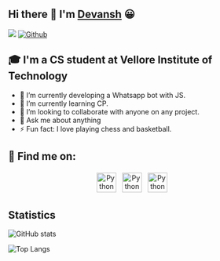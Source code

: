 ## Hi there 👋 I'm [Devansh]() 😀
![](https://visitor-badge.laobi.icu/badge?page_id=Devansh-ops.Devansh-ops)
[![Github](https://img.shields.io/github/followers/Devansh-ops?label=Followers&logo=Github)](https://github.com/Devansh-ops)

## 🎓 I'm a CS student at Vellore Institute of Technology

- 🔭 I’m currently developing a Whatsapp bot with JS.
- 🌱 I’m currently learning CP. 
- 👯 I’m looking to collaborate with anyone on any project.
- 💬 Ask me about anything
- ⚡ Fun fact: I love playing chess and basketball.

## :email: Find me on:

<p align="center">
 <!--
 <a href="" target="_blank"> <img src="https://raw.githubusercontent.com/iconic/open-iconic/master/svg/globe.svg" alt="Python" height="40" style="vertical-align:top; margin:4px"> </a>
 -->
 <a href="https://www.linkedin.com/in/devansh-sehgal-52248995/" target="_blank" rel="noopener noreferrer"> <img src="https://cdn.jsdelivr.net/npm/simple-icons@v3/icons/linkedin.svg" alt="Python" height="40" style="vertical-align:top; margin:4px"></a>
 <a href="mailto:devanshsehgal02@gmail.com"> <img src="https://cdn.jsdelivr.net/npm/simple-icons@v3/icons/gmail.svg" alt="Python" height="40" style="vertical-align:top; margin:4px"></a> 
  <a href="https://www.instagram.com/devv.ansh/" target="_blank" rel="noopener noreferrer"> <img src="https://cdn.jsdelivr.net/npm/simple-icons@v3/icons/instagram.svg" alt="Python" height="40" style="vertical-align:top; margin:4px"> </a>
</p>

## Statistics

![GitHub stats](https://github-readme-stats.vercel.app/api?username=Devansh-ops&show_icons=true&theme=tokyonight&count_private=true&hide=issues)

![Top Langs](https://github-readme-stats.vercel.app/api/top-langs/?username=Devansh-ops&theme=tokyonight)

<!--
**Devansh-ops/Devansh-ops** is a ✨ _special_ ✨ repository because its `README.md` (this file) appears on your GitHub profile.

Here are some ideas to get you started:

- 🔭 I’m currently working on ...
- 🌱 I’m currently learning ...
- 👯 I’m looking to collaborate on ...
- 🤔 I’m looking for help with ...
- 💬 Ask me about ...
- 📫 How to reach me: ...
- 😄 Pronouns: ...
- ⚡ Fun fact: ...
-->
